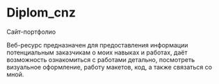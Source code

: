 # Diplom_cnz

Сайт-портфолио

Веб-ресурс предназначен для предоставления информации потенциальным заказчикам о моих навыках и работах, даёт возможность ознакомиться с работами детально, посмотреть визуальное оформление, работу макетов, код, а также связаться со мной. 
